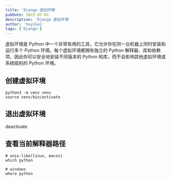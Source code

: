 ```yaml
---
title: 'Django 虚拟环境'
pubDate: 2022-07-01
description: 'Django 虚拟环境'
author: 'huyikai'
tags: ['Django']
---
```


虚拟环境是 Python 中一个非常有用的工具，它允许你在同一台机器上同时安装和运行多个 Python 环境。每个虚拟环境都拥有独立的 Python 解释器、库和依赖项，因此你可以安全地安装不同版本的 Python 和库，而不会影响其他虚拟环境或系统级别的 Python 环境。

## 创建虚拟环境

```shell
python3 -m venv venv
source venv/bin/activate
```

## 退出虚拟环境

deactivate

## 查看当前解释器路径

```shell
# unix-like(linux, macos)
which python

# windows
where python
```
